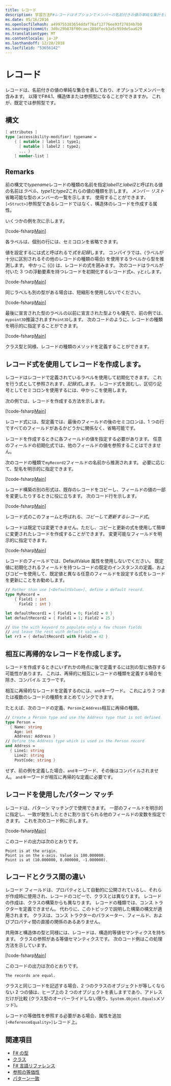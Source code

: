 ```yaml
---
title: レコード
description: 学習方法F#レコードはオプションでメンバーの名前付きの値の単純な集計を表します。
ms.date: 05/16/2016
ms.openlocfilehash: a499755383654ddaf76af12776ee93f27834b7b0
ms.sourcegitcommit: 3d0c29b878f00caec288dfecb3a5c959de5aa629
ms.translationtype: MT
ms.contentlocale: ja-JP
ms.lasthandoff: 12/20/2018
ms.locfileid: "53656142"
---
```

# <a name="records"></a>レコード

レコードは、名前付きの値の単純な集合を表しており、オプションでメンバーを含みます。  以降でF#4.1、構造体または参照型になることができますか。  これが、既定では参照型です。

## <a name="syntax"></a>構文

```fsharp
[ attributes ]
type [accessibility-modifier] typename =
    { [ mutable ] label1 : type1;
      [ mutable ] label2 : type2;
      ... }
    [ member-list ]
```

## <a name="remarks"></a>Remarks

前の構文で*typename*レコードの種類の名前を指定*label1*と*label2*と呼ばれる値の名前は*ラベル*、*type1*と*type2*これらの値の種類を示します。 *メンバー リスト*省略可能な型のメンバーの一覧を示します。  使用することができます、`[<Struct>]`参照型であるレコードではなく、構造体のレコードを作成する属性。

いくつかの例を次に示します。

[!code-fsharp[Main](../../../samples/snippets/fsharp/lang-ref-1/snippet1901.fs)]

各ラベルは、個別の行には、セミコロンを省略できます。

値を設定するには式と呼ばれるで*式を記録*します。 コンパイラでは、(ラベルが十分に区別されるその他のレコードの種類の場合) を使用するラベルから型を推測します。 中かっこ ({}) は、レコードの式を囲みます。 次のコードはラベルが付いた 3 つの浮動要素を持つレコードを初期化するレコード式`x`、`y`と`z`します。

[!code-fsharp[Main](../../../samples/snippets/fsharp/lang-ref-1/snippet1907.fs)]

同じラベルも別の型がある場合は、短縮形を使用しないでください。

[!code-fsharp[Main](../../../samples/snippets/fsharp/lang-ref-1/snippet1903.fs)]

最後に宣言された型のラベルの以前に宣言された型よりも優先で、前の例では、`mypoint3D`推論されます`Point3D`します。 次のコードのように、レコードの種類を明示的に指定することができます。

[!code-fsharp[Main](../../../samples/snippets/fsharp/lang-ref-1/snippet1908.fs)]

クラス型と同様、レコードの種類のメソッドを定義することができます。

## <a name="creating-records-by-using-record-expressions"></a>レコード式を使用してレコードを作成します。

レコードはレコードで定義されているラベルを使用して初期化できます。 これを行う式として参照されます、*記録式*します。 レコード式を囲むし、区切り記号としてセミコロンを使用するには、中かっこを使用します。

次の例では、レコードを作成する方法を示します。

[!code-fsharp[Main](../../../samples/snippets/fsharp/lang-ref-1/snippet1904.fs)]

レコード式には、型定義では、最後のフィールドの後のセミコロンは、1 つの行ですべてのフィールドがあるかどうかに関係なく、省略可能です。

レコードを作成するときに各フィールドの値を指定する必要があります。 任意のフィールドの初期化式では、他のフィールドの値を参照することはできません。

次のコードの種類で`myRecord2`フィールドの名前から推測されます。 必要に応じて、型名を明示的に指定できます。

[!code-fsharp[Main](../../../samples/snippets/fsharp/lang-ref-1/snippet1905.fs)]

レコード構築の別の形式は、既存のレコードをコピーし、フィールドの値の一部を変更したりするときに役に立ちます。 次のコード行を示します。

[!code-fsharp[Main](../../../samples/snippets/fsharp/lang-ref-1/snippet1906.fs)]

レコード式のこのフォームと呼ばれる、*コピーして更新するレコード式*。

レコードは既定では変更できません。ただし、コピーと更新の式を使用して簡単に変更されたレコードを作成することができます。 変更可能なフィールドを明示的に指定できます。

[!code-fsharp[Main](../../../samples/snippets/fsharp/lang-ref-1/snippet1909.fs)]

レコードのフィールドでは、DefaultValue 属性を使用しないでください。 既定値に初期化されるフィールドを持つレコードの既定のインスタンスの定義、およびコピーを使用して、既定値と異なる任意のフィールドを設定する式をレコードを更新にことをお勧めします。

```fsharp
// Rather than use [<DefaultValue>], define a default record.
type MyRecord =
    { Field1 : int
      Field2 : int }

let defaultRecord1 = { Field1 = 0; Field2 = 0 }
let defaultRecord2 = { Field1 = 1; Field2 = 25 }

// Use the with keyword to populate only a few chosen fields
// and leave the rest with default values.
let rr3 = { defaultRecord1 with Field2 = 42 }
```

## <a name="creating-mutually-recursive-records"></a>相互に再帰的なレコードを作成します。

レコードを作成するときにいずれかの時点に後で定義するには別の型に依存する可能性があります。 これは、再帰的に相互にレコードの種類を定義する場合を除き、コンパイル エラーです。

相互に再帰的なレコードを定義するのには、`and`キーワード。 これにより 2 つまたは複数のレコードの種類をまとめてリンクできます。

たとえば、次のコードの定義、`Person`と`Address`相互に再帰の種類。

```fsharp
// Create a Person type and use the Address type that is not defined
type Person =
  { Name: string
    Age: int
    Address: Address }
// Define the Address type which is used in the Person record
and Address =
  { Line1: string
    Line2: string
    PostCode: string }
```

せず、前の例を定義した場合、`and`キーワード、その後はコンパイルされません。 `and`キーワードが相互に再帰的な定義に必要です。

## <a name="pattern-matching-with-records"></a>レコードを使用したパターン マッチ

レコードは、パターン マッチングで使用できます。 一部のフィールドを明示的に指定し、一致が発生したときに割り当てられる他のフィールドの変数を指定できます。 これを次のコード例に示します。

[!code-fsharp[Main](../../../samples/snippets/fsharp/lang-ref-1/snippet1910.fs)]

このコードの出力は次のとおりです。

```
Point is at the origin.
Point is on the x-axis. Value is 100.000000.
Point is at (10.000000, 0.000000, -1.000000).
```

## <a name="differences-between-records-and-classes"></a>レコードとクラス間の違い

レコード フィールドは、プロパティとして自動的に公開されているし、それらが作成時に使用され、レコードのコピーで、クラスとは異なります。 レコードの作成は、クラスの構築からも異なります。 レコードの種類では、コンス トラクターを定義できません。 代わりに、このトピックで説明した構築の構文が適用されます。 クラスは、コンス トラクターのパラメーター、フィールド、およびプロパティ間の直接の関係のあるありません。

共用体と構造体の型と同様には、レコードは、構造的等値セマンティクスを持ちます。 クラスの参照がある等値セマンティクスです。 次のコード例はこの処理方法を示しています。

[!code-fsharp[Main](../../../samples/snippets/fsharp/lang-ref-1/snippet1911.fs)]

このコードの出力は次のとおりです。

```
The records are equal.
```

クラスと同じコードを記述する場合、2 つのクラスのオブジェクトが等しくならない 2 つの値は、ヒープ上の 2 つのオブジェクトを表しますであり、アドレスだけが比較 (クラス型のオーバーライドしない限り、`System.Object.Equals`メソッド)。

レコードの等価性を参照する必要がある場合、属性を追加`[<ReferenceEquality>]`レコード上。

## <a name="see-also"></a>関連項目

- [F# の型](fsharp-types.md)
- [クラス](classes.md)
- [F# 言語リファレンス](index.md)
- [参照の等価性](https://msdn.microsoft.com/visualfsharpdocs/conceptual/core.referenceequalityattribute-class-%5bfsharp%5d)
- [パターン一致](pattern-matching.md)
